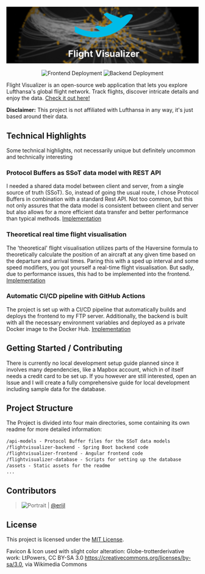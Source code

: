 [![Flight Visualizer](./assets/flight-visualizer_banner.png)](https://flight-visualizer.com)

<div align="center">

![Frontend Deployment](https://img.shields.io/github/actions/workflow/status/erijl/flight-visualizer/deploy-frontend-ftp.yml?label=Frontend%20Deployment)
![Backend Deployment](https://img.shields.io/github/actions/workflow/status/erijl/flight-visualizer/publish-backend-docker-image.yml?label=Backend%20Deployment)

</div>

Flight Visualizer is an open-source web application that lets you explore Lufthansa's global flight network.
Track flights, discover intricate details and enjoy the data. [Check it out here!](https://flight-visualizer.com)

**Disclaimer:** This project is not affiliated with Lufthansa in any way, it's just based around their data.

## Technical Highlights

Some technical highlights, not necessarily unique but definitely uncommon and technically interesting

### Protocol Buffers as SSoT data model with REST API

I needed a shared data model between client and server, from a single source of truth (SSoT). So, instead of going the
usual route, I chose Protocol Buffers in combination with a standard Rest API. Not too common, but this not only assures
that the data model is consistent between client and server but also allows for a more efficient data transfer and better
performance than typical methods. [Implementation](./api-models)

### Theoretical real time flight visualisation

The 'theoretical' flight visualisation utilizes parts of the Haversine formula to theoretically calculate the position
of an aircraft at any given time based on the departure and arrival times. Paring this with a sped up interval and some
speed modifiers, you got yourself a real-time flight visualisation. But sadly, due to performance issues, this had to be implemented into the frontend.
[Implementation](./flightvisualizer-frontend/src/app/core/services/geo.service.ts)

### Automatic CI/CD pipeline with GitHub Actions

The project is set up with a CI/CD pipeline that automatically builds and deploys the frontend to my FTP server.
Additionally, the backend is built with all the necessary environment variables and deployed as a private Docker image to the
Docker Hub. [Implementation](./.github/workflows)

## Getting Started / Contributing

There is currently no local development setup guide planned since it involves many dependencies, like a Mapbox
account, which in of itself needs a credit card to be set up. If you however are still interested, open an Issue and
I will create a fully comprehensive guide for local development including sample data for the database.

## Project Structure

The Project is divided into four main directories, some containing its own readme for more detailed information:

    /api-models - Protocol Buffer files for the SSoT data models
    /flightvisualizer-backend - Spring Boot backend code
    /flightvisualizer-frontend - Angular frontend code
    /flightvisualizer-database - Scripts for setting up the database
    /assets - Static assets for the readme
    ...

## Contributors

> <img src="https://avatars.githubusercontent.com/erijl" height="60px" title="Justus M." alt="Portrait"/> | <a href="https://github.com/erijl" target="_blank">@erijl</a>

## License

This project is licensed under the [MIT License](LICENSE).

Favicon & Icon used with slight color alteration:
Globe-trotterderivative work: LtPowers, CC BY-SA 3.0 <https://creativecommons.org/licenses/by-sa/3.0>, via Wikimedia
Commons
